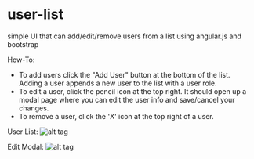 # user-list
simple UI that can add/edit/remove users from a list using angular.js and bootstrap

How-To:
* To add users click the "Add User" button at the bottom of the list. Adding a user appends a new user to the list with a user role.
* To edit a user, click the pencil icon at the top right. It should open up a modal page where you can edit the user info and save/cancel your changes.
* To remove a user, click the 'X' icon at the top right of a user.

User List:
![alt tag](https://github.com/dawong/user-list.git/imgs/user-list.png)

Edit Modal:
![alt tag](https://github.com/dawong/user-list.git/imgs/edit-modal.png)
